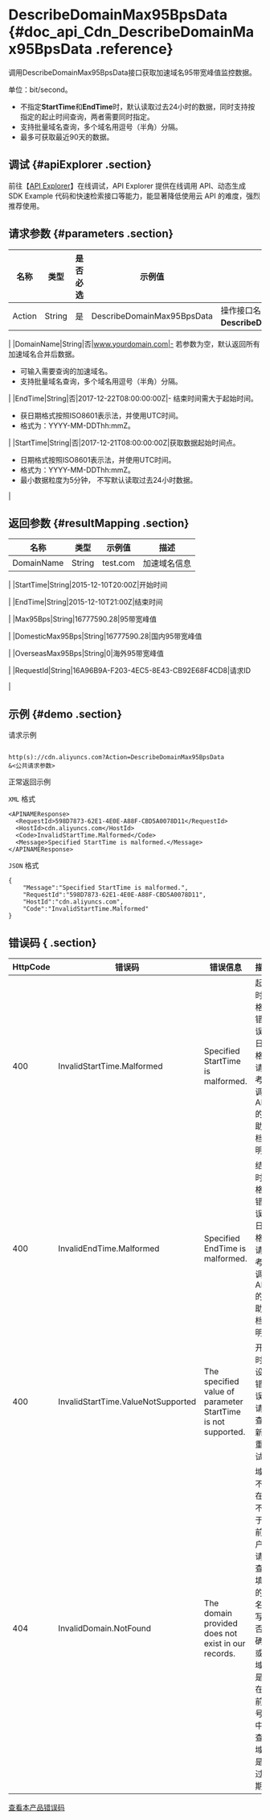 # DescribeDomainMax95BpsData {#doc_api_Cdn_DescribeDomainMax95BpsData .reference}

调用DescribeDomainMax95BpsData接口获取加速域名95带宽峰值监控数据。

单位：bit/second。

-   不指定**StartTime**和**EndTime**时，默认读取过去24小时的数据，同时支持按指定的起止时间查询，两者需要同时指定。
-   支持批量域名查询，多个域名用逗号（半角）分隔。
-   最多可获取最近90天的数据。

## 调试 {#apiExplorer .section}

前往【[API Explorer](https://api.aliyun.com/#product=Cdn&api=DescribeDomainMax95BpsData)】在线调试，API Explorer 提供在线调用 API、动态生成 SDK Example 代码和快速检索接口等能力，能显著降低使用云 API 的难度，强烈推荐使用。

## 请求参数 {#parameters .section}

|名称|类型|是否必选|示例值|描述|
|--|--|----|---|--|
|Action|String|是|DescribeDomainMax95BpsData|操作接口名，系统规定参数。取值：**DescribeDomainMax95BpsData**。

 |
|DomainName|String|否|www.yourdomain.com|-   若参数为空，默认返回所有加速域名合并后数据。
-   可输入需要查询的加速域名。
-   支持批量域名查询，多个域名用逗号（半角）分隔。

 |
|EndTime|String|否|2017-12-22T08:00:00:00Z|-   结束时间需大于起始时间。
-   获日期格式按照ISO8601表示法，并使用UTC时间。
-   格式为：YYYY-MM-DDThh:mmZ。

 |
|StartTime|String|否|2017-12-21T08:00:00:00Z|获取数据起始时间点。

 -   日期格式按照ISO8601表示法，并使用UTC时间。
-   格式为：YYYY-MM-DDThh:mmZ。
-   最小数据粒度为5分钟， 不写默认读取过去24小时数据。

 |

## 返回参数 {#resultMapping .section}

|名称|类型|示例值|描述|
|--|--|---|--|
|DomainName|String|test.com|加速域名信息

 |
|StartTime|String|2015-12-10T20:00Z|开始时间

 |
|EndTime|String|2015-12-10T21:00Z|结束时间

 |
|Max95Bps|String|16777590.28|95带宽峰值

 |
|DomesticMax95Bps|String|16777590.28|国内95带宽峰值

 |
|OverseasMax95Bps|String|0|海外95带宽峰值

 |
|RequestId|String|16A96B9A-F203-4EC5-8E43-CB92E68F4CD8|请求ID

 |

## 示例 {#demo .section}

请求示例

``` {#request_demo}

http(s)://cdn.aliyuncs.com?Action=DescribeDomainMax95BpsData
&<公共请求参数>

```

正常返回示例

`XML` 格式

``` {#xml_return_success_demo}
<APINAMEResponse>
  <RequestId>598D7873-62E1-4E0E-A88F-CBD5A0078D11</RequestId>
  <HostId>cdn.aliyuncs.com</HostId>
  <Code>InvalidStartTime.Malformed</Code>
  <Message>Specified StartTime is malformed.</Message>
</APINAMEResponse>

```

`JSON` 格式

``` {#json_return_success_demo}
{
	"Message":"Specified StartTime is malformed.",
	"RequestId":"598D7873-62E1-4E0E-A88F-CBD5A0078D11",
	"HostId":"cdn.aliyuncs.com",
	"Code":"InvalidStartTime.Malformed"
}
```

## 错误码 { .section}

|HttpCode|错误码|错误信息|描述|
|--------|---|----|--|
|400|InvalidStartTime.Malformed|Specified StartTime is malformed.|起始时间格式错误。日期格式请参考所调用API的帮助文档说明。|
|400|InvalidEndTime.Malformed|Specified EndTime is malformed.|结束时间格式错误。日期格式请参考所调用API的帮助文档说明。|
|400|InvalidStartTime.ValueNotSupported|The specified value of parameter StartTime is not supported.|开始时间设置错误，请检查更新后重试。|
|404|InvalidDomain.NotFound|The domain provided does not exist in our records.|域名不存在或不属于当前用户。请检查您填写的域名书写是否正确，或者域名是否在当前账号中，查看域名是否过期。|

[查看本产品错误码](https://error-center.aliyun.com/status/product/Cdn)

